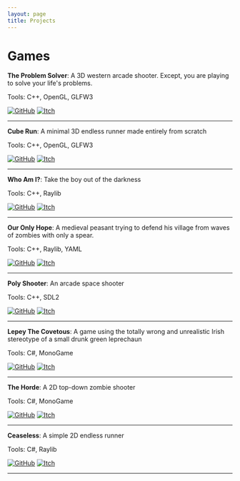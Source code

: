 ```yaml
---
layout: page
title: Projects
---
```


# Games

 __The Problem Solver__: A 3D western arcade shooter. Except, you are playing to solve your life's problems. 

Tools: C++, OpenGL, GLFW3

[![GitHub](https://mohamedag2002.github.io/assets/img/icons/github_icon.png)](http://github.com/MohamedAG2002/TheProblemSolver) 
[![Itch](https://mohamedag2002.github.io/assets/img/icons/itch_icon.png)](https://frodoalaska.itch.io/the-problem-solver) 
--- --- --- --- --- --- --- --- --- --- --- --- --- --- --- --- --- --- --- --- --- --- --- --- --- --- --- --- --- --- --- --- --- --- --- --- 

__Cube Run__: A minimal 3D endless runner made entirely from scratch

Tools: C++, OpenGL, GLFW3

[![GitHub](https://mohamedag2002.github.io/assets/img/icons/github_icon.png)](http://github.com/MohamedAG2002/CubeRun)
[![Itch](https://mohamedag2002.github.io/assets/img/icons/itch_icon.png)](https://frodoalaska.itch.io/cube-run) 
--- --- --- --- --- --- --- --- --- --- --- --- --- --- --- --- --- --- --- --- --- --- --- --- --- --- --- --- --- --- --- --- --- --- --- --- 

__Who Am I?__: Take the boy out of the darkness

Tools: C++, Raylib

[![GitHub](https://mohamedag2002.github.io/assets/img/icons/github_icon.png)](http://github.com/MohamedAG2002/WhoAmI)
[![Itch](https://mohamedag2002.github.io/assets/img/icons/itch_icon.png)](https://frodoalaska.itch.io/who-am-i) 
--- --- --- --- --- --- --- --- --- --- --- --- --- --- --- --- --- --- --- --- --- --- --- --- --- --- --- --- --- --- --- --- --- --- --- --- 

__Our Only Hope__: A medieval peasant trying to defend his village from waves of zombies with only a spear.

Tools: C++, Raylib, YAML

[![GitHub](https://mohamedag2002.github.io/assets/img/icons/github_icon.png)](http://github.com/MohamedAG2002/OurOnlyHope)
[![Itch](https://mohamedag2002.github.io/assets/img/icons/itch_icon.png)](https://frodoalaska.itch.io/our-only-hope) 
--- --- --- --- --- --- --- --- --- --- --- --- --- --- --- --- --- --- --- --- --- --- --- --- --- --- --- --- --- --- --- --- --- --- --- --- 

__Poly Shooter__: An arcade space shooter

Tools: C++, SDL2

[![GitHub](https://mohamedag2002.github.io/assets/img/icons/github_icon.png)](http://github.com/MohamedAG2002/PolyShooter)
[![Itch](https://mohamedag2002.github.io/assets/img/icons/itch_icon.png)](https://frodoalaska.itch.io/poly-shooter) 
--- --- --- --- --- --- --- --- --- --- --- --- --- --- --- --- --- --- --- --- --- --- --- --- --- --- --- --- --- --- --- --- --- --- --- --- 

__Lepey The Covetous__: A game using the totally wrong and unrealistic Irish stereotype of a small drunk green leprechaun

Tools: C#, MonoGame

[![GitHub](https://mohamedag2002.github.io/assets/img/icons/github_icon.png)](http://github.com/MohamedAG2002/LepeyTheCovetous)
[![Itch](https://mohamedag2002.github.io/assets/img/icons/itch_icon.png)](https://frodoalaska.itch.io/lepey-the-covetous)
--- --- --- --- --- --- --- --- --- --- --- --- --- --- --- --- --- --- --- --- --- --- --- --- --- --- --- --- --- --- --- --- --- --- --- --- 

__The Horde__: A 2D top-down zombie shooter

Tools: C#, MonoGame

[![GitHub](https://mohamedag2002.github.io/assets/img/icons/github_icon.png)](http://github.com/MohamedAG2002/TheHorde)
[![Itch](https://mohamedag2002.github.io/assets/img/icons/itch_icon.png)](https://frodoalaska.itch.io/the-horde)
--- --- --- --- --- --- --- --- --- --- --- --- --- --- --- --- --- --- --- --- --- --- --- --- --- --- --- --- --- --- --- --- --- --- --- --- 

__Ceaseless__: A simple 2D endless runner

Tools: C#, Raylib

[![GitHub](https://mohamedag2002.github.io/assets/img/icons/github_icon.png)](http://github.com/MohamedAG2002/Ceaseless)
[![Itch](https://mohamedag2002.github.io/assets/img/icons/itch_icon.png)](https://frodoalaska.itch.io/ceaseless)
--- --- --- --- --- --- --- --- --- --- --- --- --- --- --- --- --- --- --- --- --- --- --- --- --- --- --- --- --- --- --- --- --- --- --- --- 
